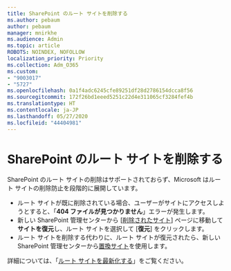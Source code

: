 ```yaml
---
title: SharePoint のルート サイトを削除する
ms.author: pebaum
author: pebaum
manager: mnirkhe
ms.audience: Admin
ms.topic: article
ROBOTS: NOINDEX, NOFOLLOW
localization_priority: Priority
ms.collection: Adm_O365
ms.custom:
- "9003017"
- "5727"
ms.openlocfilehash: 0a1f4adc6245cfe89251df28d2786154dcca8f56
ms.sourcegitcommit: 172f26bd1eeed5251c22d4e311065cf3284fef4b
ms.translationtype: HT
ms.contentlocale: ja-JP
ms.lasthandoff: 05/27/2020
ms.locfileid: "44404981"
---
```

# <a name="delete-the-sharepoint-root-site"></a>SharePoint のルート サイトを削除する

SharePoint のルート サイトの削除はサポートされておらず、Microsoft はルート サイトの削除防止を段階的に展開しています。

- ルート サイトが既に削除されている場合、ユーザーがサイトにアクセスしようとすると、「**404 ファイルが見つかりません**」エラーが発生します。
- 新しい SharePoint 管理センターから [[削除されたサイト](https://admin.microsoft.com/sharepoint?page=recycleBin&modern=true)] ページに移動して**サイトを復元**し、ルート サイトを選択して [**復元**] をクリックします。
- ルート サイトを削除する代わりに、ルート サイトが復元されたら、新しい SharePoint 管理センターから[置換サイト](https://docs.microsoft.com/sharepoint/modern-root-site#replace-your-root-site)を使用します。

詳細については、「[ルート サイトを最新化する](https://docs.microsoft.com/sharepoint/modern-root-site)」をご覧ください。

